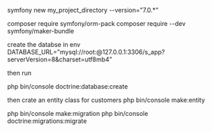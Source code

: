 symfony new my_project_directory --version="7.0.*"

composer require symfony/orm-pack
composer require --dev symfony/maker-bundle

create the databse in env
DATABASE_URL="mysql://root:@127.0.0.1:3306/s_app?serverVersion=8&charset=utf8mb4"

then run

php bin/console doctrine:database:create

then  crate an entity class for customers
php bin/console make:entity

php bin/console make:migration
php bin/console doctrine:migrations:migrate

